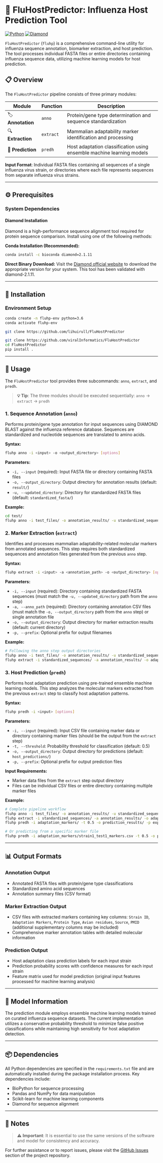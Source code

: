 # 🧬 FluHostPredictor: Influenza Host Prediction Tool

[![Python](https://img.shields.io/badge/Python-3.6+-blue.svg)](https://python.org/) [![Diamond](https://img.shields.io/badge/Diamond-2.1.11-orange.svg)](https://github.com/bbuchfink/diamond)

`FluHostPredictor` (`fluhp`) is a comprehensive command-line utility for influenza sequence annotation, biomarker extraction, and host prediction. The tool processes individual FASTA files or entire directories containing influenza sequence data, utilizing machine learning models for host prediction.

## 📋 Overview

The `FluHostPredictor` pipeline consists of three primary modules:

| Module           | Function  | Description                                                  |
| ---------------- | --------- | ------------------------------------------------------------ |
| 🏷️ **Annotation** | `anno`    | Protein/gene type determination and sequence standardization |
| 🔍 **Extraction** | `extract` | Mammalian adaptability marker identification and processing  |
| 🎯 **Prediction** | `predh`   | Host adaptation classification using ensemble machine learning models |

**Input Format**: Individual FASTA files containing all sequences of a single influenza virus strain, or directories where each file represents sequences from separate influenza virus strains.

------

## ⚙️ Prerequisites

### System Dependencies

#### Diamond Installation

Diamond is a high-performance sequence alignment tool required for protein sequence comparison. Install using one of the following methods:

**Conda Installation (Recommended):**

```bash
conda install -c bioconda diamond=2.1.11
```

**Direct Binary Download:** Visit the [Diamond official website](https://github.com/bbuchfink/diamond) to download the appropriate version for your system. This tool has been validated with diamond-2.1.11.

------

## 🔧 Installation

### Environment Setup

```bash
conda create -n fluhp-env python=3.6
conda activate fluhp-env

git clone https://github.com/lihuirull/FluHostPredictor

git clone https://github.com/viralInformatics/FluHostPredictor
cd FluHostPredictor
pip install .
```

------

## 🚀 Usage

The `FluHostPredictor` tool provides three subcommands: `anno`, `extract`, and `predh`.

> **💡 Tip**: The three modules should be executed sequentially: `anno` → `extract` → `predh`

### 1. Sequence Annotation (`anno`)

Performs protein/gene type annotation for input sequences using DIAMOND BLAST against the influenza reference database. Sequences are standardized and nucleotide sequences are translated to amino acids.

**Syntax:**

```bash
fluhp anno -i <input> -o <output_directory> [options]
```

**Parameters:**

- `-i, --input` (required): Input FASTA file or directory containing FASTA files
- `-o, --output_directory`: Output directory for annotation results (default: `result/`)
- `-u, --updated_directory`: Directory for standardized FASTA files (default: `standardized_fasta/`)

**Example:**

```bash
cd test/
fluhp anno -i test_files/ -o annotation_results/ -u standardized_sequences/
```

### 2.  Marker Extraction (`extract`)

Identifies and processes mammalian adaptability-related molecular markers from annotated sequences. This step requires both standardized sequences and annotation files generated from the previous `anno` step.

**Syntax:**

```bash
fluhp extract -i <input> -a <annotation_path> -o <output_directory> [options]
```

**Parameters:**

- `-i, --input` (required): Directory containing standardized FASTA sequences (must match the `-u, --updated_directory` path from the `anno` step)
- `-a, --anno_path` (required): Directory containing annotation CSV files (must match the `-o, --output_directory` path from the `anno` step) or single annotation file
- `-o, --output_directory`: Output directory for marker extraction results (default: current directory)
- `-p, --prefix`: Optional prefix for output filenames

**Example:**

```bash
# Following the anno step output directories
fluhp anno -i test_files/ -o annotation_results/ -u standardized_sequences/
fluhp extract -i standardized_sequences/ -a annotation_results/ -o adaptation_markers/ -p strain1
```

### 3.  Host Prediction (`predh`)

Performs host adaptation prediction using pre-trained ensemble machine learning models. This step analyzes the molecular markers extracted from the previous `extract` step to classify host adaptation patterns.

**Syntax:**

```bash
fluhp predh -i <input> [options]
```

**Parameters:**

- `-i, --input` (required): Input CSV file containing marker data or directory containing marker files (should be the output from the `extract` step)
- `-t, --threshold`: Probability threshold for classification (default: 0.5)
- `-o, --output_directory`: Output directory for predictions (default: `host_predictions/`)
- `-p, --prefix`: Optional prefix for output prediction files

**Input Requirements:**

- Marker data files from the `extract` step output directory
- Files can be individual CSV files or entire directory containing multiple marker files

**Example:**

```bash
# Complete pipeline workflow
fluhp anno -i test_files/ -o annotation_results/ -u standardized_sequences/
fluhp extract -i standardized_sequences/ -a annotation_results/ -o adaptation_markers/ -p strain1
fluhp predh -i adaptation_markers/ -t 0.5 -o prediction_results/ -p experiment1

# Or predicting from a specific marker file
fluhp predh -i adaptation_markers/strain1_test1_markers.csv -t 0.5 -o prediction_results/ -p experiment1
```

------

## 📊 Output Formats

### Annotation Output

- Annotated FASTA files with protein/gene type classifications
- Standardized amino acid sequences
- Annotation summary files (CSV format)

### Marker Extraction Output

- CSV files with extracted markers containing key columns: `Strain ID`, `Adaptation Markers`, `Protein Type`, `Avian residues`, `Source`, `PMID` (additional supplementary columns may be included)
- Comprehensive marker annotation tables with detailed molecular information

### Prediction Output

- Host adaptation class prediction labels for each input strain
- Prediction probability scores with confidence measures for each input strain
- Feature matrix used for model prediction (original input features processed for machine learning analysis)

------

## 🤖 Model Information

The prediction module employs ensemble machine learning models trained on curated influenza sequence datasets. The current implementation utilizes a conservative probability threshold to minimize false positive classifications while maintaining high sensitivity for host adaptation detection.

------

## 📦 Dependencies

All Python dependencies are specified in the `requirements.txt` file and are automatically installed during the package installation process. Key dependencies include:

- BioPython for sequence processing
- Pandas and NumPy for data manipulation
- Scikit-learn for machine learning components
- Diamond for sequence alignment

------

## 📝 Notes

> ⚠️ **Important**: It is essential to use the same versions of the software and model for consistency and accuracy.

For further assistance or to report issues, please visit the [GitHub Issues](https://github.com/viralInformatics/FluHostPredictor/issues) section of the project repository.

